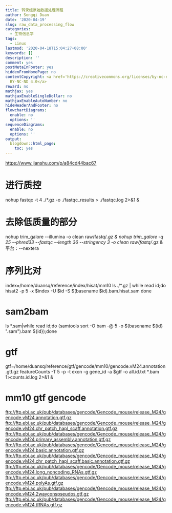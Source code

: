 ```yaml
---
title: 转录组原始数据处理流程
author: Songqi Duan
date: '2020-04-19'
slug: raw_data_processing_flow
categories:
  - 生物信息学
tags:
  - Linux
lastmod: '2020-04-18T15:04:27+08:00'
keywords: []
description: ''
comment: yes
postMetaInFooter: yes
hiddenFromHomePage: no
contentCopyright: <a href='https://creativecommons.org/licenses/by-nc-nd/4.0/'>CC
  BY-NC-ND 4.0</a>
reward: no
mathjax: yes
mathjaxEnableSingleDollar: no
mathjaxEnableAutoNumber: no
hideHeaderAndFooter: no
flowchartDiagrams:
  enable: no
  options: ''
sequenceDiagrams:
  enable: no
  options: ''
output:
  blogdown::html_page:
    toc: yes
---
```

https://www.jianshu.com/p/a84cd44bac67
# 进行质控
nohup fastqc -t 4 ./*.gz -o ./fastqc_results > ./fastqc.log 2>&1 &
# 去除低质量的部分
nohup trim_galore --illumina -o clean raw/fastq/*.gz &
nohup trim_galore -q 25 --phred33 --fastqc --length 36 --stringency 3 -o clean raw/fastq/*.gz &
平台：--nextera
# 序列比对
index=/home/duansq/reference/index/hisat/mm10
ls ./*.gz | while read id;do
  hisat2 -p 5 -x $index -U $id -S $(basename $id).bam.hisat.sam
done
# sam2bam
ls *.sam|while read id;do (samtools sort -O bam -@ 5  -o $(basename ${id} ".sam").bam   ${id});done
# gtf
gtf=/home/duansq/reference/gtf/gencode/mm10/gencode.vM24.annotation.gtf.gz
featureCounts -T 5 -p -t exon -g gene_id -a $gtf -o all.id.txt *.bam 1>counts.id.log 2>&1 &






# mm10 gtf gencode
ftp://ftp.ebi.ac.uk/pub/databases/gencode/Gencode_mouse/release_M24/gencode.vM24.annotation.gtf.gz
ftp://ftp.ebi.ac.uk/pub/databases/gencode/Gencode_mouse/release_M24/gencode.vM24.chr_patch_hapl_scaff.annotation.gtf.gz
ftp://ftp.ebi.ac.uk/pub/databases/gencode/Gencode_mouse/release_M24/gencode.vM24.primary_assembly.annotation.gtf.gz
ftp://ftp.ebi.ac.uk/pub/databases/gencode/Gencode_mouse/release_M24/gencode.vM24.basic.annotation.gtf.gz
ftp://ftp.ebi.ac.uk/pub/databases/gencode/Gencode_mouse/release_M24/gencode.vM24.chr_patch_hapl_scaff.basic.annotation.gtf.gz
ftp://ftp.ebi.ac.uk/pub/databases/gencode/Gencode_mouse/release_M24/gencode.vM24.long_noncoding_RNAs.gtf.gz
ftp://ftp.ebi.ac.uk/pub/databases/gencode/Gencode_mouse/release_M24/gencode.vM24.polyAs.gtf.gz
ftp://ftp.ebi.ac.uk/pub/databases/gencode/Gencode_mouse/release_M24/gencode.vM24.2wayconspseudos.gtf.gz
ftp://ftp.ebi.ac.uk/pub/databases/gencode/Gencode_mouse/release_M24/gencode.vM24.tRNAs.gtf.gz
